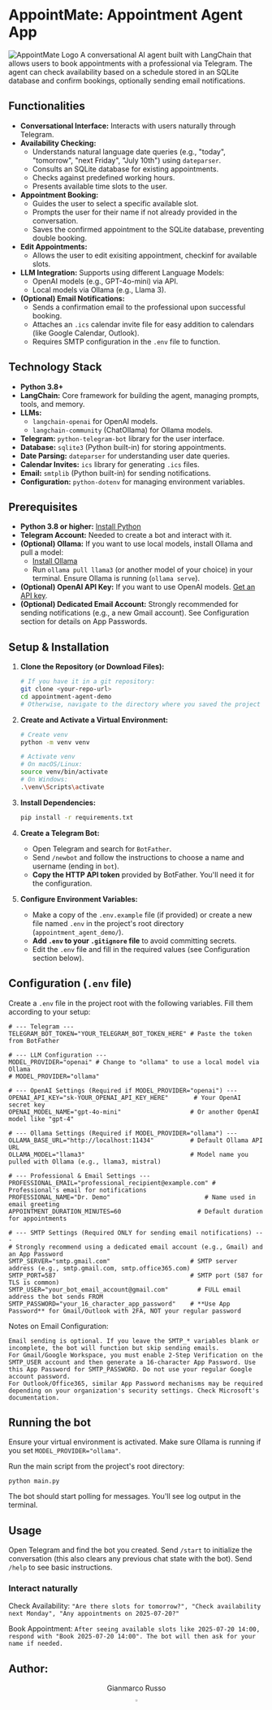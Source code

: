 # AppointMate: Appointment Agent App
![AppointMate Logo](https://github.com/grusso98/AppointMate/imgs/appointmate_logo.png)
A conversational AI agent built with LangChain that allows users to book appointments with a professional via Telegram. The agent can check availability based on a schedule stored in an SQLite database and confirm bookings, optionally sending email notifications.

## Functionalities

* **Conversational Interface:** Interacts with users naturally through Telegram.
* **Availability Checking:**
    * Understands natural language date queries (e.g., "today", "tomorrow", "next Friday", "July 10th") using `dateparser`.
    * Consults an SQLite database for existing appointments.
    * Checks against predefined working hours.
    * Presents available time slots to the user.
* **Appointment Booking:**
    * Guides the user to select a specific available slot.
    * Prompts the user for their name if not already provided in the conversation.
    * Saves the confirmed appointment to the SQLite database, preventing double booking.
* **Edit Appointments:**
    * Allows the user to edit exisiting appointment, checkinf for available slots.
* **LLM Integration:** Supports using different Language Models:
    * OpenAI models (e.g., GPT-4o-mini) via API.
    * Local models via Ollama (e.g., Llama 3).
* **(Optional) Email Notifications:**
    * Sends a confirmation email to the professional upon successful booking.
    * Attaches an `.ics` calendar invite file for easy addition to calendars (like Google Calendar, Outlook).
    * Requires SMTP configuration in the `.env` file to function.

## Technology Stack

* **Python 3.8+**
* **LangChain:** Core framework for building the agent, managing prompts, tools, and memory.
* **LLMs:**
    * `langchain-openai` for OpenAI models.
    * `langchain-community` (ChatOllama) for Ollama models.
* **Telegram:** `python-telegram-bot` library for the user interface.
* **Database:** `sqlite3` (Python built-in) for storing appointments.
* **Date Parsing:** `dateparser` for understanding user date queries.
* **Calendar Invites:** `ics` library for generating `.ics` files.
* **Email:** `smtplib` (Python built-in) for sending notifications.
* **Configuration:** `python-dotenv` for managing environment variables.

## Prerequisites

* **Python 3.8 or higher:** [Install Python](https://www.python.org/downloads/)
* **Telegram Account:** Needed to create a bot and interact with it.
* **(Optional) Ollama:** If you want to use local models, install Ollama and pull a model:
    * [Install Ollama](https://ollama.com/)
    * Run `ollama pull llama3` (or another model of your choice) in your terminal. Ensure Ollama is running (`ollama serve`).
* **(Optional) OpenAI API Key:** If you want to use OpenAI models. [Get an API key](https://platform.openai.com/api-keys).
* **(Optional) Dedicated Email Account:** Strongly recommended for sending notifications (e.g., a new Gmail account). See Configuration section for details on App Passwords.

## Setup & Installation

1.  **Clone the Repository (or Download Files):**
    ```bash
    # If you have it in a git repository:
    git clone <your-repo-url>
    cd appointment-agent-demo
    # Otherwise, navigate to the directory where you saved the project files.
    ```

2.  **Create and Activate a Virtual Environment:**
    ```bash
    # Create venv
    python -m venv venv

    # Activate venv
    # On macOS/Linux:
    source venv/bin/activate
    # On Windows:
    .\venv\Scripts\activate
    ```

3.  **Install Dependencies:**
    ```bash
    pip install -r requirements.txt
    ```

4.  **Create a Telegram Bot:**
    * Open Telegram and search for `BotFather`.
    * Send `/newbot` and follow the instructions to choose a name and username (ending in `bot`).
    * **Copy the HTTP API token** provided by BotFather. You'll need it for the configuration.

5.  **Configure Environment Variables:**
    * Make a copy of the `.env.example` file (if provided) or create a new file named `.env` in the project's root directory (`appointment_agent_demo/`).
    * **Add `.env` to your `.gitignore` file** to avoid committing secrets.
    * Edit the `.env` file and fill in the required values (see Configuration section below).

## Configuration (`.env` file)

Create a `.env` file in the project root with the following variables. Fill them according to your setup:

```dotenv
# --- Telegram ---
TELEGRAM_BOT_TOKEN="YOUR_TELEGRAM_BOT_TOKEN_HERE" # Paste the token from BotFather

# --- LLM Configuration ---
MODEL_PROVIDER="openai" # Change to "ollama" to use a local model via Ollama
# MODEL_PROVIDER="ollama"

# --- OpenAI Settings (Required if MODEL_PROVIDER="openai") ---
OPENAI_API_KEY="sk-YOUR_OPENAI_API_KEY_HERE"       # Your OpenAI secret key
OPENAI_MODEL_NAME="gpt-4o-mini"                   # Or another OpenAI model like "gpt-4"

# --- Ollama Settings (Required if MODEL_PROVIDER="ollama") ---
OLLAMA_BASE_URL="http://localhost:11434"          # Default Ollama API URL
OLLAMA_MODEL="llama3"                             # Model name you pulled with Ollama (e.g., llama3, mistral)

# --- Professional & Email Settings ---
PROFESSIONAL_EMAIL="professional_recipient@example.com" # Professional's email for notifications
PROFESSIONAL_NAME="Dr. Demo"                          # Name used in email greeting
APPOINTMENT_DURATION_MINUTES=60                     # Default duration for appointments

# --- SMTP Settings (Required ONLY for sending email notifications) ---
# Strongly recommend using a dedicated email account (e.g., Gmail) and an App Password
SMTP_SERVER="smtp.gmail.com"                      # SMTP server address (e.g., smtp.gmail.com, smtp.office365.com)
SMTP_PORT=587                                     # SMTP port (587 for TLS is common)
SMTP_USER="your_bot_email_account@gmail.com"        # FULL email address the bot sends FROM
SMTP_PASSWORD="your_16_character_app_password"    # **Use App Password** for Gmail/Outlook with 2FA, NOT your regular password
```

Notes on Email Configuration:

    Email sending is optional. If you leave the SMTP_* variables blank or incomplete, the bot will function but skip sending emails.
    For Gmail/Google Workspace, you must enable 2-Step Verification on the SMTP_USER account and then generate a 16-character App Password. Use this App Password for SMTP_PASSWORD. Do not use your regular Google account password.
    For Outlook/Office365, similar App Password mechanisms may be required depending on your organization's security settings. Check Microsoft's documentation.


## Running the bot
Ensure your virtual environment is activated.
Make sure Ollama is running if you set ```MODEL_PROVIDER="ollama"```.

Run the main script from the project's root directory:
```
python main.py
```
The bot should start polling for messages. You'll see log output in the terminal.

## Usage
Open Telegram and find the bot you created.
Send ```/start``` to initialize the conversation (this also clears any previous chat state with the bot).
Send ```/help``` to see basic instructions.

### Interact naturally
Check Availability: ```"Are there slots for tomorrow?", "Check availability next Monday", "Any appointments on 2025-07-20?"```

Book Appointment: ```After seeing available slots like 2025-07-20 14:00, respond with "Book 2025-07-20 14:00". The bot will then ask for your name if needed.```

## Author: 
<div align="center">
    <p>Gianmarco Russo</p>
    <a href="https://www.linkedin.com/in/grusso98/" style="text-decoration:none;">
      <img src="https://upload.wikimedia.org/wikipedia/commons/thumb/c/ca/LinkedIn_logo_initials.png/640px-LinkedIn_logo_initials.png" width="2%" alt="" /></a>
  </div> 